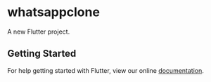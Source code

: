 # whatsappclone

A new Flutter project.

## Getting Started

For help getting started with Flutter, view our online
[documentation](https://flutter.io/).
